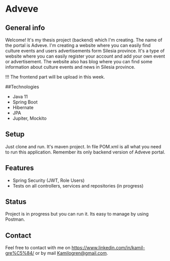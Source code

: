 # Adveve

## General info

Welcome! It's my thesis project (backend) which I'm creating. The name of the portal is Adveve. I'm creating a website where you can easily find culture events and users advertisements form Silesia province.
It's a type of website where you can easily register your account and add your own event or advertisement. The website also has blog where you can find some information about culture events and news in Silesia province.

!!! The frontend part will be upload in this week.


##Technologies

- Java 11
- Spring Boot
- Hibernate
- JPA
- Jupiter, Mockito

## Setup

Just clone and run. It's maven project. In file POM.xml is all what you need to run this application. Remember its only backend version of Adveve portal.

## Features

- Spring Security (JWT, Role Users)
- Tests on all controllers, services and repositories (in progress)

## Status

Project is in progress but you can run it. Its easy to manage by using Postman.

## Contact

Feel free to contact with me on https://www.linkedin.com/in/kamil-gre%C5%84/ or by mail Kamilogren@gmail.com.




